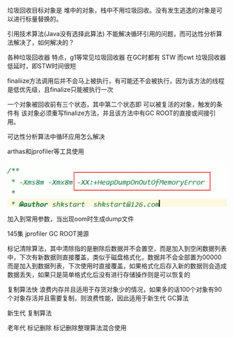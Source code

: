 垃圾回收目标对象是 堆中的对象，栈中不用垃圾回收。没有发生逃逸的对象是可以进行标量替换的。

引用技术算法(Java没有选择此算法) 不能解决循环引用的问题，而可达性分析算法解决了，如何解决的？







各种垃圾回收器 特点，g1等常见垃圾回收器 在GC时都有 STW  而cwt 垃圾回收器低延时，即STW时间很短

finaliize方法调用后并不会马上被执行，有可能还不会被执行，因为该方法的线程是低优先级，且finalize只能被执行一次

一个对象被回收前有三个状态，其中第二个状态即  可以被复活的对象，触发的条件有 该对象必须重写finalize方法，并且该方法中有GC ROOT的直接或间接引用。



可达性分析算法中循环应用怎么解决



arthas和jprofiler等工具使用



![image-20210520212732250](第十三章-垃圾回收.assets/image-20210520212732250.png)

加入到常用参数，当出现oom时生成dump文件



145集 jprofiler   GC ROOT溯源





标记清除算法，其中清除指的是删除后数据并不会置空，而是加入到空闲数据列表中，下次有新数据则直接覆盖，类似于磁盘格式化，数据并不会全部置为00000而是加入到数据列表，下次使用时直接覆盖，如果格式化后存入新的数据则会造成数据丢失，如果只是简单格式化后没有进行存储操作则是可以恢复的 





复制算法快   浪费内存并且适用于存货对象少的情况，如果多的话100个对象有90个对象存活并且需要复制，则浪费性能，因此适用于新生代 GC算法 



新生代  复制算法

老年代 标记删除   标记删除整理算法混合使用



